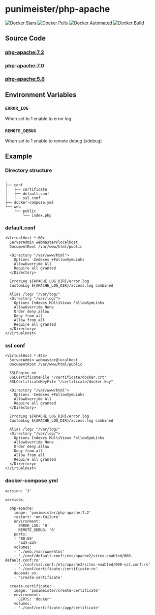 # punimeister/php-apache

[![Docker Stars](https://img.shields.io/docker/stars/punimeister/php-apache.svg)](https://hub.docker.com/r/punimeister/php-apache/)
[![Docker Pulls](https://img.shields.io/docker/pulls/punimeister/php-apache.svg)](https://hub.docker.com/r/punimeister/php-apache/)
[![Docker Automated](https://img.shields.io/docker/automated/punimeister/php-apache.svg)](https://hub.docker.com/r/punimeister/php-apache/)
[![Docker Build](https://img.shields.io/docker/build/punimeister/php-apache.svg)](https://hub.docker.com/r/punimeister/php-apache/)

## Source Code

### [php-apache:7.2](https://github.com/punimeister/docker-php-apache/tree/master/7.2)
### [php-apache:7.0](https://github.com/punimeister/docker-php-apache/tree/master/7.0)
### [php-apache:5.6](https://github.com/punimeister/docker-php-apache/tree/master/5.6)

## Environment Variables

### `ERROR_LOG`

When set to 1 enable to error log

### `REMOTE_DEBUG`

When set to 1 enable to remote debug (xdebug)

## Example

### Directory structure

```
.
├── conf
│   ├── certificate
│   ├── default.conf
│   └── ssl.conf
├── docker-compose.yml
└── web
    └── public
        └── index.php
```

### default.conf

```
<VirtualHost *:80>
  ServerAdmin webmaster@localhost
  DocumentRoot /var/www/html/public

  <Directory "/var/www/html">
    Options -Indexes +FollowSymLinks
    AllowOverride All
    Require all granted
  </Directory>

  ErrorLog ${APACHE_LOG_DIR}/error.log
  CustomLog ${APACHE_LOG_DIR}/access.log combined

  Alias /log/ "/var/log/"
  <Directory "/var/log/">
    Options Indexes MultiViews FollowSymLinks
    AllowOverride None
    Order deny,allow
    Deny from all
    Allow from all
    Require all granted
  </Directory>
</VirtualHost>
```

### ssl.conf

```
<VirtualHost *:443>
  ServerAdmin webmaster@localhost
  DocumentRoot /var/www/html/public

  SSLEngine on
  SSLCertificateFile "/certificate/docker.crt"
  SSLCertificateKeyFile "/certificate/docker.key"

  <Directory "/var/www/html">
    Options -Indexes +FollowSymLinks
    AllowOverride All
    Require all granted
  </Directory>

  ErrorLog ${APACHE_LOG_DIR}/error.log
  CustomLog ${APACHE_LOG_DIR}/access.log combined

  Alias /log/ "/var/log/"
  <Directory "/var/log/">
    Options Indexes MultiViews FollowSymLinks
    AllowOverride None
    Order deny,allow
    Deny from all
    Allow from all
    Require all granted
  </Directory>
</VirtualHost>
```

### docker-compose.yml

```
version: '3'

services:

  php-apache:
    image: 'punimeister/php-apache:7.2'
    restart: 'on-failure'
    environment:
      ERROR_LOG: '0'
      REMOTE_DEBUG: '0'
    ports:
    - '80:80'
    - '443:443'
    volumes:
    - './web:/var/www/html'
    - './conf/default.conf:/etc/apache2/sites-enabled/000-default.conf:ro'
    - './conf/ssl.conf:/etc/apache2/sites-enabled/000-ssl.conf:ro'
    - './conf/certificate:/certificate:ro'
    depends_on:
    - 'create-certificate'

  create-certificate:
    image: 'punimeister/create-certificate'
    environment:
      CERTS: 'docker'
    volumes:
    - './conf/certificate:/app/certificate'
```
